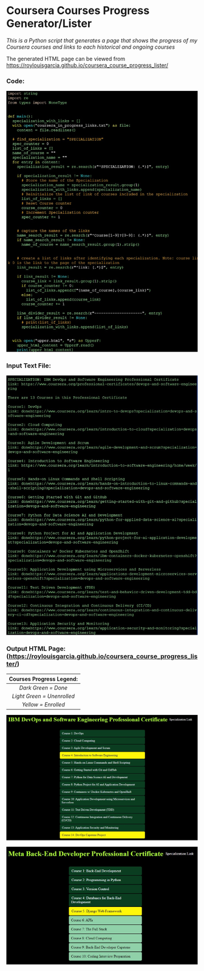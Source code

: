 # Coursera Courses Progress Generator/Lister
*This is a Python script that generates a page that shows the progress of my Coursera courses and links to each historical and ongoing courses*

The generated HTML page can be viewed from https://roylouisgarcia.github.io/coursera_course_progress_lister/

### **Code:**

![Code for Coursera Progress Lister](./images/code.jpg)

### **Input Text File:**

![List of Courses - text file](./images/input.jpg)

### Output HTML Page: (https://roylouisgarcia.github.io/coursera_course_progress_lister/)

|  Courses Progress Legend:  |
| :------------------------: |
|    *Dark Green = Done*     |
| *Light Green = Unenrolled* |
|    *Yellow = Enrolled*     |

![output html page](./images/output.jpg)

![Another screenshot of the output html page](./images/output2.jpg)
